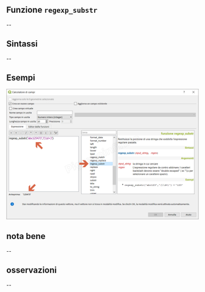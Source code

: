 ## Funzione `regexp_substr`

--

## Sintassi

--

## Esempi

<img src="/img/stringhe_di_testo/regexp_substr/regexp_substr1.png">

## nota bene

--

## osservazioni

--